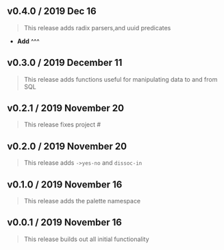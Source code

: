 ## v0.4.0 / 2019 Dec 16

> This release adds radix parsers,and uuid predicates

* **Add** ^^^

## v0.3.0 / 2019 December 11

> This release adds functions useful for manipulating data to and from SQL

## v0.2.1 / 2019 November 20

> This release fixes project #

## v0.2.0 / 2019 November 20

> This release adds `->yes-no` and `dissoc-in`

## v0.1.0 / 2019 November 16

> This release adds the palette namespace

## v0.0.1 / 2019 November 16

> This release builds out all initial functionality
